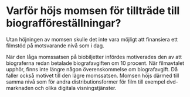 # Varför höjs momsen för tillträde till biografföreställningar?

Utan höjningen av momsen skulle det inte vara möjligt att finansiera ett filmstöd på motsvarande nivå som i dag.

När den låga momssatsen på biobiljetter infördes motiverades den av att biograferna redan betalade biografavgiften om 10 procent. När filmavtalet upphör, finns inte längre någon överenskommelse om biografavgift. Då faller också motivet till den lägre momssatsen. Momsen höjs därmed till samma nivå som för andra distributionsformer för film till exempel dvd\-marknaden och olika digitala visningstjänster.
